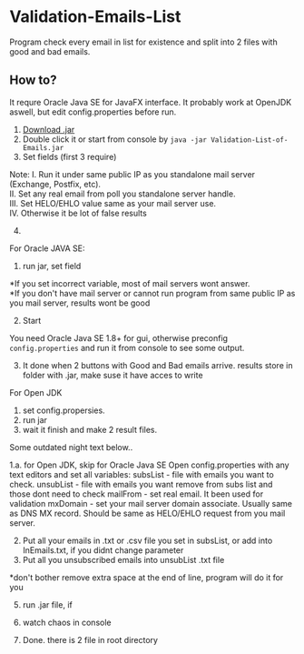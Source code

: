# Validation-Emails-List

Program check every email in list for existence and split into 2 files with good and bad emails.

## How to?

It requre Oracle Java SE for JavaFX interface. It probably work at OpenJDK aswell, but edit config.properties before run.


1. [Download .jar](https://github.com/Trinion/Validation-Emails-List/releases/)  
2. Double click it or start from console by `java -jar Validation-List-of-Emails.jar`  
3. Set fields (first 3 require)

Note:
I. Run it under same public IP as you standalone mail server (Exchange, Postfix, etc).  
II. Set any real email from poll you standalone server handle.  
III. Set HELO/EHLO value same as your mail server use.  
IV. Otherwise it be lot of false results 

4. 



For Oracle JAVA SE:

1. run jar, set field

*If you set incorrect variable, most of mail servers wont answer.  
 *If you don't have mail server or cannot run program from same public IP as you mail server, results wont be good
 
2. Start

You need Oracle Java SE 1.8+ for gui, otherwise preconfig `config.properties` and run it from console to see some output.

3. It done when 2 buttons with Good and Bad emails arrive. results store in folder with .jar, make suse it have acces to write
 
 
 
 For Open JDK
 
 1. set config.propersies.
 2. run jar
 3. wait it finish and make 2 result files.
 
 
 Some outdated night text below..
 
 



1.a. for Open JDK, skip for Oracle Java SE
 Open config.properties with any text editors and set all variables:
 subsList - file with emails you want to check.
 unsubList - file with emails you want remove from subs list and those dont need to check
 mailFrom - set real email. It been used for validation
 mxDomain - set your mail server domain associate. Usually same as DNS MX record. 
 Should be same as HELO/EHLO request from you mail server.
 
 
 
 
 2. Put all your emails in .txt or .csv file you set in subsList, or add into InEmails.txt, if you didnt change parameter
 3. Put all you unsubscribed emails into unsubList .txt file
 
 *don't bother remove extra space at the end of line, program will do it for you
 
 
 5. run .jar file, if 
 
 6. watch chaos in console
 
 7. Done. there is 2 file in root directory

